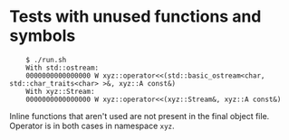 Tests with unused functions and symbols
=======================================

        $ ./run.sh
        With std::ostream:
        0000000000000000 W xyz::operator<<(std::basic_ostream<char, std::char_traits<char> >&, xyz::A const&)
        With xyz::Stream:
        0000000000000000 W xyz::operator<<(xyz::Stream&, xyz::A const&)

Inline functions that aren't used are not present in the final object file. Operator is in both cases in namespace `xyz`.
